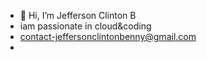 - 👋 Hi, I’m Jefferson Clinton B
- iam passionate in cloud&coding
- contact-jeffersonclintonbenny@gmail.com
- 

<!---
JeffersonClintonB/JeffersonClintonB is a ✨ special ✨ repository because its `README.md` (this file) appears on your GitHub profile.
You can click the Preview link to take a look at your changes.
--->
